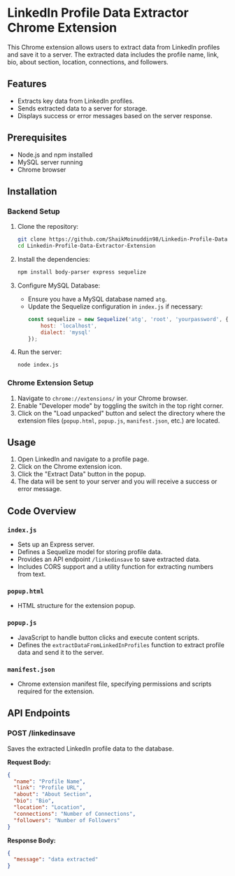 # LinkedIn Profile Data Extractor Chrome Extension

This Chrome extension allows users to extract data from LinkedIn profiles and save it to a server. The extracted data includes the profile name, link, bio, about section, location, connections, and followers.

## Features

- Extracts key data from LinkedIn profiles.
- Sends extracted data to a server for storage.
- Displays success or error messages based on the server response.

## Prerequisites

- Node.js and npm installed
- MySQL server running
- Chrome browser

## Installation

### Backend Setup

1. Clone the repository:
    ```sh
    git clone https://github.com/ShaikMoinuddin98/Linkedin-Profile-Data-Extractor-Extension.git
    cd Linkedin-Profile-Data-Extractor-Extension
    ```

2. Install the dependencies:
    ```sh
    npm install body-parser express sequelize
    ```

3. Configure MySQL Database:
    - Ensure you have a MySQL database named `atg`.
    - Update the Sequelize configuration in `index.js` if necessary:
      ```js
      const sequelize = new Sequelize('atg', 'root', 'yourpassword', {
          host: 'localhost',
          dialect: 'mysql'
      });
      ```

4. Run the server:
    ```sh
    node index.js
    ```

### Chrome Extension Setup

1. Navigate to `chrome://extensions/` in your Chrome browser.
2. Enable "Developer mode" by toggling the switch in the top right corner.
3. Click on the "Load unpacked" button and select the directory where the extension files (`popup.html`, `popup.js`, `manifest.json`, etc.) are located.

## Usage

1. Open LinkedIn and navigate to a profile page.
2. Click on the Chrome extension icon.
3. Click the "Extract Data" button in the popup.
4. The data will be sent to your server and you will receive a success or error message.


## Code Overview

### `index.js`

- Sets up an Express server.
- Defines a Sequelize model for storing profile data.
- Provides an API endpoint `/linkedinsave` to save extracted data.
- Includes CORS support and a utility function for extracting numbers from text.

### `popup.html`

- HTML structure for the extension popup.

### `popup.js`

- JavaScript to handle button clicks and execute content scripts.
- Defines the `extractDataFromLinkedInProfiles` function to extract profile data and send it to the server.

### `manifest.json`

- Chrome extension manifest file, specifying permissions and scripts required for the extension.

## API Endpoints

### POST /linkedinsave

Saves the extracted LinkedIn profile data to the database.

**Request Body:**
```json
{
  "name": "Profile Name",
  "link": "Profile URL",
  "about": "About Section",
  "bio": "Bio",
  "location": "Location",
  "connections": "Number of Connections",
  "followers": "Number of Followers"
}
```
**Response Body:**
```json
{
  "message": "data extracted"
}
```


